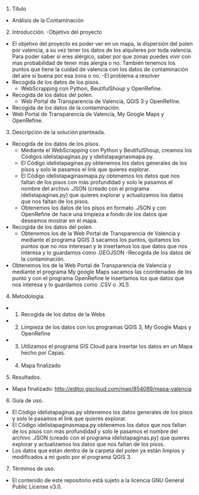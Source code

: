 1. Título
  - Análisis de la Contaminación
2. Introducción. 
 -Objetivo del proyecto
  - El objetivo del proyecto es poder ver en un mapa, la dispersión del polen por valencia, a su vez tener los datos de los     alquileres por toda valencia. Para poder saber si eres alérgico, saber por que zonas puedes vivir con mas probabilidad de tener más alergia o no. También tenemos los puntos que tiene la cuidad de valencia con los datos de contaminación del aire si buena por esa zona o no.
 -El problema a resolver
  - Recogida de los datos de los pisos.
    - WebScrapping con Python, BeutifulShoup y OpenRefine.
  - Recogida de los datos del polen.
    - Web Portal de Transparencia de Valencia, QGIS 3 y OpenRefine.
  - Recogida de los datos de la contaminación.
   - Web Portal de Transparencia de Valencia, My Google Maps y OpenRefine.
3. Descripción de la solución planteada.
  - Recogida de los datos de los pisos.
    - Mediante el WebScrapping con Python y BeutifulShoup, creamos los Códigos idelistapaginas.py y idelistapaginasmapa.py.
     - El Código idelistapaginas.py obtenemos los datos generales de los pisos y solo le pasamos el link que quieres explorar.
     - El Código idelistapaginasmapa.py obtenemos los datos que nos faltan de los pisos con más profundidad y solo le pasamos el nombre del archivo .JSON (creado con el programa idelistapaginas.py) que quieres explorar y actualizamos los datos que nos faltan de los pisos.
     - Obtenemos los datos de los pisos en formato .JSON y con OpenRefine de hace una limpieza a fondo de los datos que deseamos mostrar en el mapa.
  - Recogida de los datos del polen.
    - Obtenemos los de la Web Portal de Transparencia de Valencia y mediante el programa QGIS 3 sacamos los puntos, quitamos los puntos que no nos interesan y le insertamos los que datos que nos interesa y lo guardamos como .GEOJSON
  -Recogida de los datos de la contaminación.
   - Obtenemos los de la Web Portal de Transparencia de Valencia y mediante el programa My google Maps sacamos las coordenadas de los punto y con el programa OpenRefine le insertamos los que datos que nos interesa y lo guardamos como .CSV o .XLS
4. Metodología.
 - 1. Recogida de los datos de la Webs
 - 2. Limpieza de los datos con los programas QGIS 3, My Google Maps y OpenRefine
 - 3. Utilizamos el programa GIS Cloud para insertar los datos en un Mapa hecho por Capas.
 - 4. Mapa finalizado
5. Resultados.
 - Mapa finalizado: http://editor.giscloud.com/map/854089/mapa-valencia 
6. Guía de uso.
 -  El Código idelistapaginas.py obtenemos los datos generales de los pisos y solo le pasamos el link que quieres explorar.
 -  El Código idelistapaginasmapa.py obtenemos los datos que nos faltan de los pisos con más profundidad y solo le pasamos el nombre del archivo .JSON (creado con el programa idelistapaginas.py) que quieres explorar y actualizamos los datos que nos faltan de los pisos.
 - Los datos que están dentro de la carpeta del polen ya están limpios y modificados a mi gusto por el programa QGIS 3.
7. Términos de uso. 
 - El contenido de este repositorio está sujeto a la licencia GNU General Public License v3.0.
